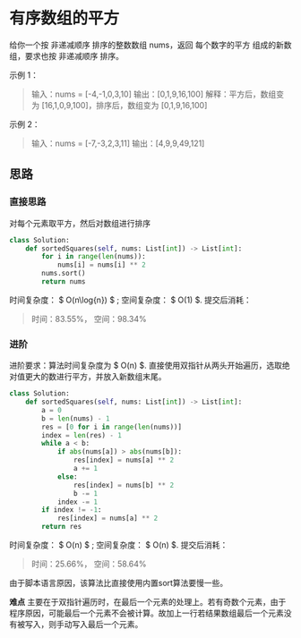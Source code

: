 # 有序数组的平方

给你一个按 非递减顺序 排序的整数数组 nums，返回 每个数字的平方 组成的新数组，要求也按 非递减顺序 排序。

示例 1：

>输入：nums = [-4,-1,0,3,10]
>输出：[0,1,9,16,100]
>解释：平方后，数组变为 [16,1,0,9,100]，排序后，数组变为 [0,1,9,16,100]

示例 2：

>输入：nums = [-7,-3,2,3,11]
>输出：[4,9,9,49,121]

## 思路
### 直接思路
对每个元素取平方，然后对数组进行排序

```python
class Solution:
    def sortedSquares(self, nums: List[int]) -> List[int]:
        for i in range(len(nums)):
            nums[i] = nums[i] ** 2
        nums.sort()
        return nums
```
时间复杂度： $ O(n\log{n}) $ ; 空间复杂度： $ O(1) $.
提交后消耗：
>时间：83.55%， 空间：98.34%

### 进阶
进阶要求：算法时间复杂度为 $ O(n) $. 
直接使用双指针从两头开始遍历，选取绝对值更大的数进行平方，并放入新数组末尾。

```python
class Solution:
    def sortedSquares(self, nums: List[int]) -> List[int]:
        a = 0
        b = len(nums) - 1
        res = [0 for i in range(len(nums))]
        index = len(res) - 1
        while a < b:
            if abs(nums[a]) > abs(nums[b]):
                res[index] = nums[a] ** 2
                a += 1
            else:
                res[index] = nums[b] ** 2
                b -= 1
            index -= 1
        if index != -1:
            res[index] = nums[a] ** 2
        return res

```
时间复杂度： $ O(n) $ ; 空间复杂度： $ O(n) $.
提交后消耗：
>时间：25.66%， 空间：58.64%

由于脚本语言原因，该算法比直接使用内置sort算法要慢一些。

**难点**
主要在于双指针遍历时，在最后一个元素的处理上。若有奇数个元素，由于程序原因，可能最后一个元素不会被计算。故加上一行若结果数组最后一个元素没有被写入，则手动写入最后一个元素。